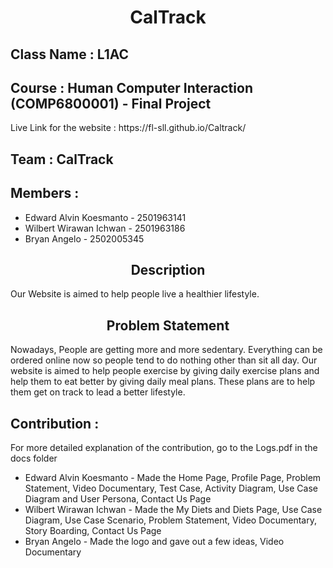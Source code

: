 <h1 align="center">CalTrack</h1>

<h2> Class Name : L1AC </h2>

<h2>Course : Human Computer Interaction (COMP6800001) - Final Project</h2>

<p> Live Link for the website : https://fl-sll.github.io/Caltrack/ </p>

<h2> Team : CalTrack</h2>

<h2> Members : </h2>
<ul>
<li> Edward Alvin Koesmanto - 2501963141</li>

<li> Wilbert Wirawan Ichwan - 2501963186</li>

<li> Bryan Angelo - 2502005345 </li>
</ul>

<h2 align="center"> Description </h2>

<p>Our Website is aimed to help people live a healthier lifestyle. </p>

<h2 align="center"> Problem Statement </h2>

<p> Nowadays, People are getting more and more sedentary. Everything can be ordered online now so people tend to do nothing other than sit all day. Our website is aimed to help people exercise by giving daily exercise plans and help them to eat better by giving daily meal plans. These plans are to help them get on track to lead a better lifestyle. </p>

<h2> Contribution : </h2>

<p>For more detailed explanation of the contribution, go to the Logs.pdf in the docs folder</p>

<ul>
<li>Edward Alvin Koesmanto - Made the Home Page, Profile Page, Problem Statement, Video Documentary, Test Case, Activity Diagram, Use Case Diagram and User Persona, Contact Us Page </li>

<li>Wilbert Wirawan Ichwan - Made the My Diets and Diets Page, Use Case Diagram, Use Case Scenario, Problem Statement, Video Documentary, Story Boarding, Contact Us Page</li>

<li>Bryan Angelo - Made the logo and gave out a few ideas, Video Documentary</li>
</ul>


